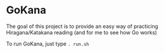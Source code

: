 # GoKana

The goal of this project is to provide an easy way of practicing Hiragana/Katakana reading (and for me to see how Go works)

To run GoKana, just type
```. run.sh```
